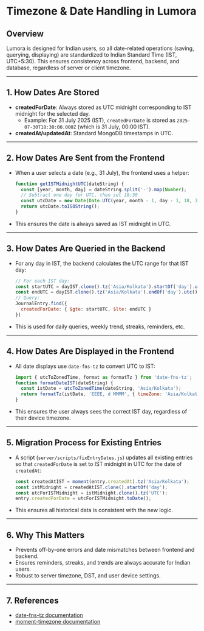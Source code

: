 # Timezone & Date Handling in Lumora

## Overview
Lumora is designed for Indian users, so all date-related operations (saving, querying, displaying) are standardized to Indian Standard Time (IST, UTC+5:30). This ensures consistency across frontend, backend, and database, regardless of server or client timezone.

---

## 1. How Dates Are Stored
- **createdForDate**: Always stored as UTC midnight corresponding to IST midnight for the selected day.
  - Example: For 31 July 2025 (IST), `createdForDate` is stored as `2025-07-30T18:30:00.000Z` (which is 31 July, 00:00 IST).
- **createdAt/updatedAt**: Standard MongoDB timestamps in UTC.

---

## 2. How Dates Are Sent from the Frontend
- When a user selects a date (e.g., 31 July), the frontend uses a helper:
  ```js
  function getISTMidnightUTC(dateString) {
    const [year, month, day] = dateString.split('-').map(Number);
    // Subtract one day for UTC, then set 18:30
    const utcDate = new Date(Date.UTC(year, month - 1, day - 1, 18, 30, 0, 0));
    return utcDate.toISOString();
  }
  ```
- This ensures the date is always saved as IST midnight in UTC.

---

## 3. How Dates Are Queried in the Backend
- For any day in IST, the backend calculates the UTC range for that IST day:
  ```js
  // For each IST day:
  const startUTC = dayIST.clone().tz('Asia/Kolkata').startOf('day').utc().toDate();
  const endUTC = dayIST.clone().tz('Asia/Kolkata').endOf('day').utc().toDate();
  // Query:
  JournalEntry.find({
    createdForDate: { $gte: startUTC, $lte: endUTC }
  })
  ```
- This is used for daily queries, weekly trend, streaks, reminders, etc.

---

## 4. How Dates Are Displayed in the Frontend
- All date displays use `date-fns-tz` to convert UTC to IST:
  ```js
  import { utcToZonedTime, format as formatTz } from 'date-fns-tz';
  function formatDateIST(dateString) {
    const istDate = utcToZonedTime(dateString, 'Asia/Kolkata');
    return formatTz(istDate, 'EEEE, d MMMM', { timeZone: 'Asia/Kolkata' });
  }
  ```
- This ensures the user always sees the correct IST day, regardless of their device timezone.

---

## 5. Migration Process for Existing Entries
- A script (`server/scripts/fixEntryDates.js`) updates all existing entries so that `createdForDate` is set to IST midnight in UTC for the date of `createdAt`:
  ```js
  const createdAtIST = moment(entry.createdAt).tz('Asia/Kolkata');
  const istMidnight = createdAtIST.clone().startOf('day');
  const utcForISTMidnight = istMidnight.clone().tz('UTC');
  entry.createdForDate = utcForISTMidnight.toDate();
  ```
- This ensures all historical data is consistent with the new logic.

---

## 6. Why This Matters
- Prevents off-by-one errors and date mismatches between frontend and backend.
- Ensures reminders, streaks, and trends are always accurate for Indian users.
- Robust to server timezone, DST, and user device settings.

---

## 7. References
- [date-fns-tz documentation](https://date-fns.org/v2.30.0/docs/Time-Zones)
- [moment-timezone documentation](https://momentjs.com/timezone/) 